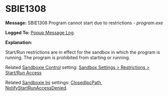 # SBIE1308


**Message:** SBIE1308 Program cannot start due to restrictions - _program.exe_

**Logged To:** [Popup Message Log](PopupMessageLog).

**Explanation:**

Start/Run restrictions are in effect for the sandbox in which the program is running. The program is prohibited from starting or running.

Related [Sandboxie Control](SandboxieControl) setting: [Sandbox Settings > Restrictions > Start/Run Access](RestrictionsSettings#startrun)

Related [Sandboxie Ini](SandboxieIni) settings: [ClosedIpcPath](ClosedIpcPath), [NotifyStartRunAccessDenied](NotifyStartRunAccessDenied).
